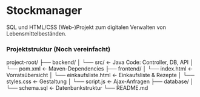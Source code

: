 # Stockmanager
SQL und HTML/CSS (Web-)Projekt zum digitalen Verwalten von Lebensmittelbeständen. 


### Projektstruktur (Noch vereinfacht)

project-root/
├── backend/
│   └── src/                ← Java Code: Controller, DB, API
│   └── pom.xml             ← Maven-Dependencies
├── frontend/
│   └── index.html          ← Vorratsübersicht
│   └── einkaufsliste.html  ← Einkaufsliste & Rezepte
│   └── styles.css          ← Gestaltung
│   └── script.js           ← Ajax-Anfragen
├── database/
│   └── schema.sql          ← Datenbankstruktur
└── README.md
